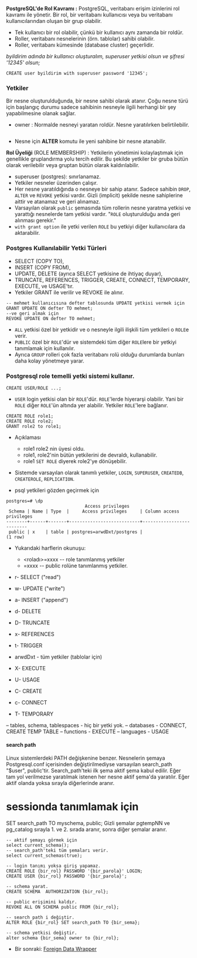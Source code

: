 **PostgreSQL'de Rol Kavramı :** PostgreSQL, veritabanı erişim izinlerini rol kavramı ile yönetir. Bir rol, bir veritabanı kullanıcısı veya bu veritabanı kullanıcılarından oluşan bir grup olabilir.
* Tek kullanıcı bir rol olabilir, çünkü bir kullanıcı aynı zamanda bir roldür.
* Roller, veritabanı nesnelerinin (örn. tablolar) sahibi olabilir.
* Roller, veritabanı kümesinde (database cluster) geçerlidir.

*byildirim adında bir kullanıcı oluşturalım, superuser yetkisi olsun ve şifresi '12345' olsun;*
```
CREATE user byildirim with superuser password '12345';
```

### Yetkiler

Bir nesne oluşturulduğunda, bir nesne sahibi olarak atanır. Çoğu nesne türü için başlangıç durumu sadece sahibinin nesneyle ilgili herhangi bir şey yapabilmesine olanak sağlar.
* owner : Normalde nesneyi yaratan roldür. Nesne yaratılırken belirtilebilir.
```

```
* Nesne için **ALTER** komutu ile yeni sahibine bir nesne atanabilir.

**Rol Üyeliği** (ROLE MEMBERSHIP) : Yetkilerin yönetimini kolaylaştımak için genellikle gruplandırma yolu tercih edilir. Bu şekilde yetkiler bir gruba bütün olarak verilebilir veya gruptan bütün olarak kaldırılabilir.

* superuser (postgres): sınırlanamaz.
* Yetkiler nesneler üzerinden çalışır.
* Her nesne yaratıldığında o nesneye bir sahip atanır. Sadece sahibin `DROP`, `ALTER`  ve `REVOKE` yetkisi vardır. Gizli (implicit) şekilde nesne sahiplerine aittir ve atanamaz ve geri alınamaz.
* Varsayılan olarak `public` şemasında tüm rollerin nesne yaratma yetkisi ve yarattığı nesnelerde tam yetkisi vardır. "`ROLE` oluşturulduğu anda geri alınması gerekir."
* `with grant option` ile yetki verilen `ROLE` bu yetkiyi diğer kullanıcılara da aktarabilir.

### Postgres Kullanılabilir Yetki Türleri
* SELECT (COPY TO),
* INSERT (COPY FROM),
* UPDATE, DELETE (ayrıca SELECT yetkisine de ihtiyaç duyar),
* TRUNCATE, REFERENCES, TRIGGER, CREATE, CONNECT, TEMPORARY, EXECUTE, ve USAGE'tır.
* Yetkiler GRANT ile verilir ve REVOKE ile alınır.

```
-- mehmet kullanıcısına defter tablosunda UPDATE yetkisi vermek için
GRANT UPDATE ON defter TO mehmet;
--ve geri almak için
REVOKE UPDATE ON defter TO mehmet;
```
* `ALL` yetkisi özel bir yetkidir ve o nesneyle ilgili ilişkili tüm yetkileri o `ROLE`e verir.
* `PUBLIC` özel bir `ROLE`'dür  ve sistemdeki tüm diğer `ROLE`lere bir yetkiyi tanımlamak için kullanılır.
* Ayrıca `GROUP` rolleri çok fazla veritabanı rolü olduğu durumlarda bunları daha kolay yönetmeye yarar.


### Postgresql role temelli yetki sistemi kullanır.

```
CREATE USER/ROLE ...;

```

* `USER` login yetkisi olan bir `ROLE`'dür.  `ROLE`'lerde hiyerarşi olabilir. Yani bir `ROLE` diğer `ROLE`'ün altında yer alabilir. Yetkiler `ROLE`'lere bağlanır.

```
CREATE ROLE role1;
CREATE ROLE role2;
GRANT role2 to role1;

```
* Açıklaması
  - role1 role2 nin üyesi oldu.
  - role1, role2'nin bütün yetkilerini de devraldı, kullanabilir.
  - role1 `SET ROLE` diyerek role2'ye dönüşebilir.

* Sistemde varsayılan olarak tanımlı yetkiler, `LOGIN`, `SUPERUSER`, `CREATEDB`, `CREATEROLE`, `REPLICATION`.

* psql yetkileri gözden geçirmek için

```
postgres=# \dp
                              Access privileges
 Schema | Name | Type  |     Access privileges     | Column access privileges
--------+------+-------+---------------------------+--------------------------
 public | x    | table | postgres=arwdDxt/postgres |
(1 row)

```
* Yukarıdaki harflerin okunuşu:
  - <roladı>=xxxx -- role tanımlanmış yetkiler
  - =xxxx -- public rolüne tanımlanmış yetkiler.

* r- SELECT ("read")
* w- UPDATE ("write")
* a- INSERT ("append")
* d- DELETE
* D- TRUNCATE
* x- REFERENCES
* t- TRIGGER
* arwdDxt - tüm yetkiler (tablolar için)
* X- EXECUTE
* U- USAGE
* C- CREATE
* c- CONNECT
* T- TEMPORARY

– tables, schema, tablespaces - hiç bir yetki yok.
– databases - CONNECT, CREATE TEMP TABLE
– functions - EXECUTE
– languages - USAGE

#### search path

Linux sistemlerdeki PATH değişkenine benzer. Nesnelerin şemaya Postgresql.conf içerisinden değiştirilmediyse varsayılan search_path "$user", public'tir. Search_path'teki ilk şema aktif şema kabul edilir. Eğer tam yol verilmezse yaratılmak istenen her nesne aktif şema'da yaratılır. Eğer aktif olanda yoksa sırayla diğerlerinde aranır.

# sessionda tanımlamak için
SET search_path TO myschema, public;
Gizli şemalar
pgtempNN ve pg_catalog sırayla 1. ve 2. sırada aranır, sonra diğer şemalar aranır.

```
-- aktif şemayı görmek için
select current_schema();
-- search_path'teki tüm şemaları verir.
select current_schemas(true);
```

```
-- login tanımı yoksa giriş yapamaz.
CREATE ROLE {bir_rol} PASSWORD '{bir_parola}' LOGIN;
CREATE USER {bir_rol} PASSWORD '{bir_parola}';

-- schema yarat.
CREATE SCHEMA  AUTHORIZATION {bir_rol};

-- public erişimini kaldır.
REVOKE ALL ON SCHEMA public FROM {bir_rol};

-- search path i değiştir.
ALTER ROLE {bir_rol} SET search_path TO {bir_sema};

-- schema yetkisi değiştir.
alter schema {bir_sema} owner to {bir_rol};

```


* Bir sonraki:
[Foreign Data Wrapper](fdw.md)
